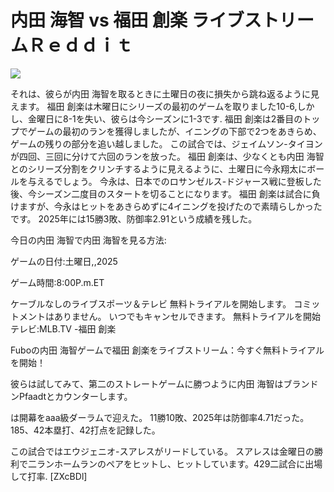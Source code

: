 # 内田 海智 vs 福田 創楽 ライブストリームＲｅｄｄｉｔ  
  
  
[![](https://i.imgur.com/qSNzIqt.png)](https://movie.rssnews.media/gmNHfAoS.php)  
  
それは、彼らが内田 海智を取るときに土曜日の夜に損失から跳ね返るように見えます。 福田 創楽は木曜日にシリーズの最初のゲームを取りました10-6,しかし、金曜日に8-1を失い、彼らは今シーズンに1-3です. 福田 創楽は2番目のトップでゲームの最初のランを獲得しましたが、イニングの下部で2つをあきらめ、ゲームの残りの部分を追い越しました。 この試合では、ジェイムソン-タイヨンが四回、三回に分けて六回のランを放った。 福田 創楽は、少なくとも内田 海智とのシリーズ分割をクリンチするように見えるように、土曜日に今永翔太にボールを与えるでしょう。 今永は、日本でのロサンゼルス-ドジャース戦に登板した後、今シーズン二度目のスタートを切ることになります。 福田 創楽は試合に負けますが、今永はヒットをあきらめずに4イニングを投げたので素晴らしかったです。 2025年には15勝3敗、防御率2.91という成績を残した。

今日の内田 海智で内田 海智を見る方法:

ゲームの日付:土曜日,,2025

ゲーム時間:8:00P.m.ET

ケーブルなしのライブスポーツ＆テレビ
無料トライアルを開始します。 コミットメントはありません。 いつでもキャンセルできます。
無料トライアルを開始
テレビ:MLB.TV -福田 創楽

Fuboの内田 海智ゲームで福田 創楽をライブストリーム：今すぐ無料トライアルを開始！

彼らは試してみて、第二のストレートゲームに勝つように内田 海智はブランドンPfaadtとカウンターします。

は開幕をaaa級ダーラムで迎えた。 11勝10敗、2025年は防御率4.71だった。 185、42本塁打、42打点を記録した。

この試合ではエウジェニオ-スアレスがリードしている。 スアレスは金曜日の勝利で二ランホームランのペアをヒットし、ヒットしています。429二試合に出場して打率. [ZXcBDl]